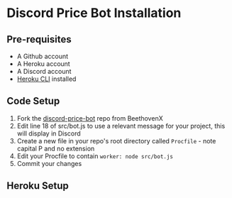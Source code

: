 # Discord Price Bot Installation

## Pre-requisites
- A Github account
- A Heroku account
- A Discord account
- [Heroku CLI](https://devcenter.heroku.com/articles/heroku-cli) installed

## Code Setup

1. Fork the [discord-price-bot](https://github.com/beethovenxfi/discord-price-bot) repo from BeethovenX
2. Edit line 18 of src/bot.js to use a relevant message for your project, this will display in Discord
3. Create a new file in your repo's root directory called `Procfile` - note capital P and no extension
4. Edit your Procfile to contain `worker: node src/bot.js`
5. Commit your changes

## Heroku Setup

